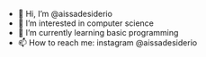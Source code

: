 - 👋 Hi, I’m @aissadesiderio
- 👀 I’m interested in computer science
- 🌱 I’m currently learning basic programming
- 📫 How to reach me: instagram @aissadesiderio

